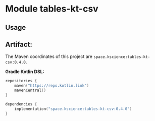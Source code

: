 # Module tables-kt-csv



## Usage

## Artifact:

The Maven coordinates of this project are `space.kscience:tables-kt-csv:0.4.0`.

**Gradle Kotlin DSL:**
```kotlin
repositories {
    maven("https://repo.kotlin.link")
    mavenCentral()
}

dependencies {
    implementation("space.kscience:tables-kt-csv:0.4.0")
}
```
